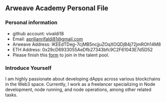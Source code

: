 ## Arweave Academy Personal File

### Personal information

- github account: vivaldi18
- Email: aprilianrifaldi81@gmail.com
- Arweave Address: IKEEdTDeg-7cjMB5ncjjuZOqXOQDjB4j72jmROh14M8
- ETH Address: 0x29cD6933055AeDfb27343bfc9C2F61043E7d5D52
- Please finish this [form](https://docs.google.com/forms/d/e/1FAIpQLSfWA5fIIcBgmRppm3jNz5vmf9Mai_QMVil-2pO4r7YKn_Zhtw/viewform?usp=sf_link) to join in the talent pool.

### Introduce Yourself
 I am highly passionate about developing dApps across various blockchains in the Web3 space. Currently, I work as a freelancer specializing in Node development, node running, and node operations, among other related tasks.
